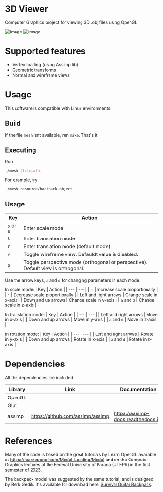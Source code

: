 # 3D Viewer
Computer Graphics project for viewing 3D .obj files using OpenGL

![image](https://img.shields.io/badge/C++-00599C.svg?style=for-the-badge&logo=C++&logoColor=white)
![image](https://img.shields.io/badge/OpenGL-5586A4.svg?style=for-the-badge&logo=OpenGL&logoColor=white)

# Supported features
- Vertex loading (using Assimp lib)
- Geometric transforms
- Normal and wireframe views

# Usage
This software is compatible with Linux environments. 

## Build
If the file ```mesh``` isnt available, run ```make```. That's it!

## Executing
Run
```bash
./mesh [filepath]
```

For example, try 
```bash
./mesh resource/backpack.object 
```

## Usage
| Key | Action |
| --- | --- |
| `s` or `e` | Enter scale mode |
| `t` | Enter translation mode |
| `r` | Enter translation mode (default mode) |
| `v` | Toggle wireframe view. Defauldt value is disabled. |
| `p` | Toggle perspective mode (orthogonal or perspective). Default view is orthogonal. |

Use the arrow keys, `a` and `d` for changing parameters in each mode.

In scale mode:
| Key | Action |
| --- | --- |
| = | Increase scale proportionally |
| - | Decrease scale proportionally |
| Left and right arrows | Change scale in x-axis |
| Down and up arrows | Change scale in y-axis |
| `a` and `d` | Change scale in z-axis |

In translation mode:
| Key | Action |
| --- | --- |
| Left and right arrows | Move in x-axis |
| Down and up arrows | Move in y-axis |
| `a` and `d` | Move in z-axis |

In rotation mode:
| Key | Action |
| --- | --- |
| Left and right arrows | Rotate in y-axis |
| Down and up arrows | Rotate in x-axis |
| `a` and `d` | Rotate in z-axis |


# Dependencies
All the dependencies are included.

| Library | Link | Documentation |
| --- | --- | --- |
| OpenGL | |
| Glut | |
| assimp | https://github.com/assimp/assimp | https://assimp-docs.readthedocs.io/ |

# References

Many of the code is based on the great tutorials by Learn OpenGL available at https://learnopengl.com/Model-Loading/Model and on the Computer Graphics lectures at the Federal University of Parana (UTFPR) in the first semester of 2023.

The backpack model was suggested by the same tutorial, and is designed by Berk Gedik. It's available for download here: [Survival Guitar Backpack](https://skfb.ly/6QZxW).

